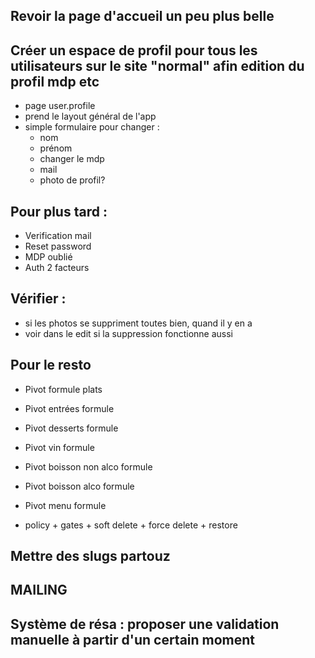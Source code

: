 
## Revoir la page d'accueil un peu plus belle 

## Créer un espace de profil pour tous les utilisateurs sur le site "normal" afin edition du profil mdp etc
- page user.profile
- prend le layout général de l'app
- simple formulaire pour changer : 
    - nom
    - prénom
    - changer le mdp
    - mail
    - photo de profil?


## Pour plus tard :
- Verification mail
- Reset password
- MDP oublié
- Auth 2 facteurs


## Vérifier : 
- si les photos se suppriment toutes bien, quand il y en a
- voir dans le edit si la suppression fonctionne aussi
## Pour le resto


- Pivot formule plats
- Pivot entrées formule
- Pivot desserts formule
- Pivot vin formule

- Pivot boisson non alco formule
- Pivot boisson alco formule

- Pivot menu formule



+ policy + gates + soft delete + force delete + restore



## Mettre des slugs partouz

## MAILING

## Système de résa : proposer une validation manuelle à partir d'un certain moment